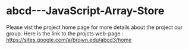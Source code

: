 abcd---JavaScript-Array-Store
=============================

Please vist the project home page for more details about the project our group.
Here is the link to the projcts web-page : https://sites.google.com/a/brown.edu/abcd3/home
